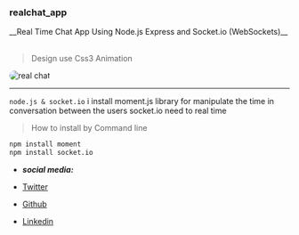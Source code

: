 <h3>realchat_app</h3>
__Real Time Chat App Using Node.js Express and Socket.io (WebSockets)__
<br>

<br>

>Design use Css3 Animation

<img style="border-radius:59px" src="https://gcdn.pbrd.co/images/2GTFxEjKymGv.jpg" alt='real chat'>

***

`node.js & socket.io`
i install moment.js library for manipulate the time in conversation between the users
socket.io need to real time 

>How to install by Command line

```bash
npm install moment
npm install socket.io 
```


* ***social media:***

 * [Twitter](https://www.twitter.com/rachidlion7)
 * [Github](https://github.com/rachid-frontdev)
 * [Linkedin](https://www.linkedin.com/in/RachidBenharzallah)
